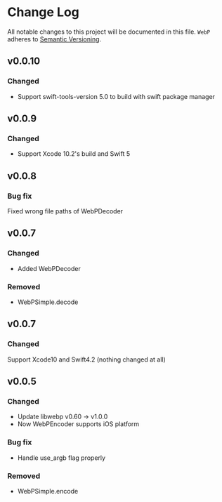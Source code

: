 # Change Log

All notable changes to this project will be documented in this file.
`WebP` adheres to [Semantic Versioning](http://semver.org/).

## v0.0.10

### Changed

* Support swift-tools-version 5.0 to build with swift package manager

## v0.0.9

### Changed

* Support Xcode 10.2's build and Swift 5

## v0.0.8

### Bug fix

Fixed wrong file paths of WebPDecoder

## v0.0.7

### Changed

* Added WebPDecoder

### Removed

* WebPSimple.decode

## v0.0.7

### Changed

Support Xcode10 and Swift4.2 (nothing changed at all)

## v0.0.5

### Changed

* Update libwebp v0.60 -> v1.0.0
* Now WebPEncoder supports iOS platform

### Bug fix

* Handle use_argb flag properly

### Removed

* WebPSimple.encode
